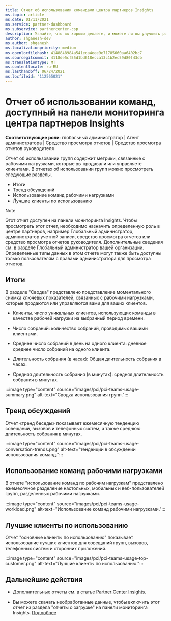 ```yaml
---
title: Отчет об использовании командами центра партнеров Insights
ms.topic: article
ms.date: 01/11/2021
ms.service: partner-dashboard
ms.subservice: partnercenter-csp
description: Узнайте, что вы хорошо делаете, и можете ли вы улучшить работу с подписками групп, которые вы продаете или управляете клиентами.
author: shganesh-dev
ms.author: shganesh
ms.localizationpriority: medium
ms.openlocfilehash: 4148848984a541eca4eee9e71785660aa6402bc7
ms.sourcegitcommit: 4118de5cf55d1bd618ecca13c1b2ec59d80f43db
ms.translationtype: MT
ms.contentlocale: ru-RU
ms.lasthandoff: 06/24/2021
ms.locfileid: "112565021"
---
```

# <a name="teams-usage-report-available-from-the-partner-center-insights-dashboard"></a>Отчет об использовании команд, доступный на панели мониторинга центра партнеров Insights

**Соответствующие роли**: глобальный администратор | Агент администратора | Средство просмотра отчетов | Средство просмотра отчетов руководителя

Отчет об использовании групп содержит метрики, связанные с рабочими нагрузками, которые вы продавали или управляете клиентами. В отчетах об использовании групп можно просмотреть следующие разделы.

- Итоги
- Тренд обсуждений
- Использование команд рабочими нагрузками
- Лучшие клиенты по использованию

 > [!NOTE]
 > Этот отчет доступен на панели мониторинга Insights. Чтобы просмотреть этот отчет, необходимо назначить определенную роль в центре партнеров, например Глобальный администратор, администратор учетной записи, средство просмотра отчетов или средство просмотра отчетов руководителя. Дополнительные сведения см. в разделе Глобальный администратор вашей организации. Определенные типы данных в этом отчете могут также быть доступны только пользователям с правами администратора для просмотра отчетов.

## <a name="summary"></a>Итоги

В разделе "Сводка" представлено представление моментального снимка ключевых показателей, связанных с рабочими нагрузками, которые продаются или управляются вами для ваших клиентов.  

- Клиенты. число уникальных клиентов, использующих команды в качестве рабочей нагрузки на выбранный период времени.

- Число собраний: количество собраний, проводимых вашими клиентами.

- Среднее число собраний в день на одного клиента: дневное среднее число собраний на одного клиента. 

- Длительность собрания (в часах): Общая длительность собрания в часах. 

- Средняя длительность собрания (в минутах): средняя длительность собрания в минутах. 

:::image type="content" source="images/pci/pci-teams-usage-summary.png" alt-text="Сводка использования групп.":::

## <a name="conversations-trend"></a>Тренд обсуждений

Отчет «тренд беседы» показывает ежемесячную тенденцию совещаний, вызовов и телефонных систем, а также среднюю длительность собрания в минутах.

:::image type="content" source="images/pci/pci-teams-usage-conversation-trends.png" alt-text="тенденции в обсуждении использования команд.":::

## <a name="teams-usage-by-workloads"></a>Использование команд рабочими нагрузками

В отчете "использование команд по рабочим нагрузкам" представлено ежемесячное разделение настольных, мобильных и веб-пользователей групп, разделенных рабочими нагрузками.

:::image type="content" source="images/pci/pci-teams-usage-workload.png" alt-text="Использование команд рабочими нагрузками.":::

## <a name="top-customers-by-usage"></a>Лучшие клиенты по использованию

Отчет "основные клиенты по использованию" показывает использование лучших клиентов для совещаний групп, вызовов, телефонных систем и сторонних приложений.

:::image type="content" source="images/pci/pci-teams-usage-top-customer.png" alt-text="Лучшие клиенты по использованию.":::

## <a name="next-steps"></a>Дальнейшие действия

- Дополнительные отчеты см. в статье [Partner Center Insights](partner-center-insights.md).

- Вы можете скачать необработанные данные, чтобы включить этот отчет из раздела "отчеты о загрузке" на панели мониторинга Insights. [Подробнее](pci-download-reports.md) 
